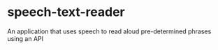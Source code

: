 # speech-text-reader
An application that uses speech to read aloud pre-determined phrases using an API
